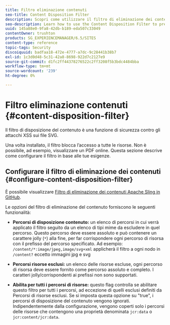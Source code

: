 ```yaml
---
title: Filtro eliminazione contenuti
seo-title: Content Disposition Filter
description: Scopri come utilizzare il filtro di eliminazione dei contenuti per prevenire gli attacchi XSS.
seo-description: Learn how to use the Content Disposition Filter to prevent XSS attacks.
uuid: 145a88e0-9fa8-42db-b189-eda507c33049
contentOwner: trushton
products: SG_EXPERIENCEMANAGER/6.5/SITES
content-type: reference
topic-tags: Security
discoiquuid: badfaa18-472e-4777-a7dc-9c28441b38b7
exl-id: 1c3d0d48-5c31-42a8-8698-922d7c2127e9
source-git-commit: d1fc2ff44378276522c2ff3208f5b3bdc4484bba
workflow-type: tm+mt
source-wordcount: '239'
ht-degree: 0%

---
```


# Filtro eliminazione contenuti {#content-disposition-filter}

Il filtro di disposizione del contenuto è una funzione di sicurezza contro gli attacchi XSS sui file SVG.

Una volta installato, il filtro blocca l’accesso a tutte le risorse. Non è possibile, ad esempio, visualizzare un PDF online. Questa sezione descrive come configurare il filtro in base alle tue esigenze.

## Configurare il filtro di eliminazione dei contenuti {#configure-content-disposition-filter}

È possibile visualizzare [Filtro di eliminazione dei contenuti Apache Sling in GitHub](https://github.com/apache/sling-org-apache-sling-security/blob/master/src/main/java/org/apache/sling/security/impl/ContentDispositionFilterConfiguration.java).

Le opzioni del filtro di eliminazione del contenuto forniscono le seguenti funzionalità:

* **Percorsi di disposizione contenuto:** un elenco di percorsi in cui verrà applicato il filtro seguito da un elenco di tipi mime da escludere in quel percorso. Questo percorso deve essere assoluto e può contenere un carattere jolly (`*`) alla fine, per far corrispondere ogni percorso di risorsa con il prefisso del percorso specificato. Ad esempio: `/content/*:image/jpeg,image/svg+xml` applicherà il filtro a ogni nodo in `/content?` eccetto immagini jpg e svg

* **Percorsi risorse esclusi:** un elenco delle risorse escluse, ogni percorso di risorsa deve essere fornito come percorso assoluto e completo. I caratteri jolly/corrispondenti ai prefissi non sono supportati.

* **Abilita per tutti i percorsi di risorse:** questo flag controlla se abilitare questo filtro per tutti i percorsi, ad eccezione di quelli esclusi definiti da Percorsi di risorse esclusi. Se si imposta questa opzione su &quot;true&quot;, i percorsi di disposizione del contenuto vengono ignorati. Indipendentemente dalla configurazione, vengono coperti solo i percorsi delle risorse che contengono una proprietà denominata `jcr:data` o `jcr:content/jcr:data`.
